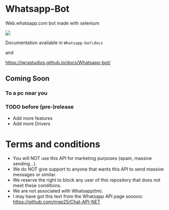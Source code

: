 # Whatsapp-Bot
Web.whatsapp.com bot made with selenium

[<img src="https://ci.appveyor.com/api/projects/status/github/IwraStudios/Whatsapp-Bot"></img>](https://ci.appveyor.com/project/IwraStudios/whatsapp-bot)

Documentation available in `Whatsapp-bot\docs`

and

https://iwrastudios.github.io/docs/Whatsapp-bot/

## Coming Soon
### To a pc near you

### TODO before (pre-)release
* Add more features
* Add more Drivers

# Terms and conditions

*  You will NOT use this API for marketing purposes (spam, massive sending...).
*  We do NOT give support to anyone that wants this API to send massive messages or similar.
*  We reserve the right to block any user of this repository that does not meet these conditions.
*  We are not associated with Whatsapp(tm).
*  I may have got this text from the Whatsapp API page sooooo: https://github.com/mgp25/Chat-API-NET

